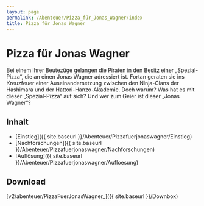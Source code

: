 ```yaml
---
layout: page
permalink: /Abenteuer/Pizza_für_Jonas_Wagner/index
title: Pizza für Jonas Wagner
---
```


# Pizza für Jonas Wagner

Bei einem ihrer Beutezüge gelangen die Piraten in den Besitz einer „Spezial-Pizza“, die an einen Jonas Wagner adressiert ist. Fortan geraten sie ins Kreuzfeuer einer Auseinandersetzung zwischen den Ninja-Clans der Hashimara und der Hattori-Hanzo-Akademie. Doch warum? Was hat es mit dieser „Spezial-Pizza“ auf sich? Und wer zum Geier ist dieser „Jonas Wagner“?

## Inhalt

- [Einstieg]({{ site.baseurl }}/Abenteuer/Pizzafuerjonaswagner/Einstieg)
- [Nachforschungen]({{ site.baseurl }}/Abenteuer/Pizzafuerjonaswagner/Nachforschungen)
- [Auflösung]({{ site.baseurl }}/Abenteuer/Pizzafuerjonaswagner/Aufloesung)

## Download

[v2/abenteuer/PizzaFuerJonasWagner_]({{ site.baseurl }}/Downbox)
